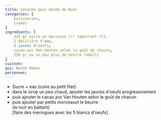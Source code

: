 ```yaml
---
title: Ganache pour bûche de Noël
categories: [
    patisseries,
    cremes    
]
ingredients: [
    125 gr sucre en morceaux (!! important !!),
    1 décilitre d'eau,
    5 jaunes d'oeufs,
    cacao pur Van Houten selon le goût de chacun,
    250 gr ou un peu plus de beurre ramolli
]
cuisson: 
qui: Bonne Maman
personnes: 
---
```


* Sucre + eau (cuire au petit filet)
* dans le sirop un peu chaud, ajouter les jaunes d'oeufs progressivement
* puis ajouter le cacao pur Van Houten selon le goût de chacun
* puis ajouter par petits morceauxt le beurre<br>
(le tout en battant)<br>
[faire des meringues avec les 5 blancs d'oeufs]